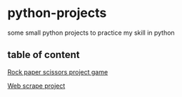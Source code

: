 # python-projects
some small python projects to practice my skill in python
## table of content
[Rock paper scissors project game](./rock_paper_scissors)

[Web scrape project](./web_scrape_challenge)
